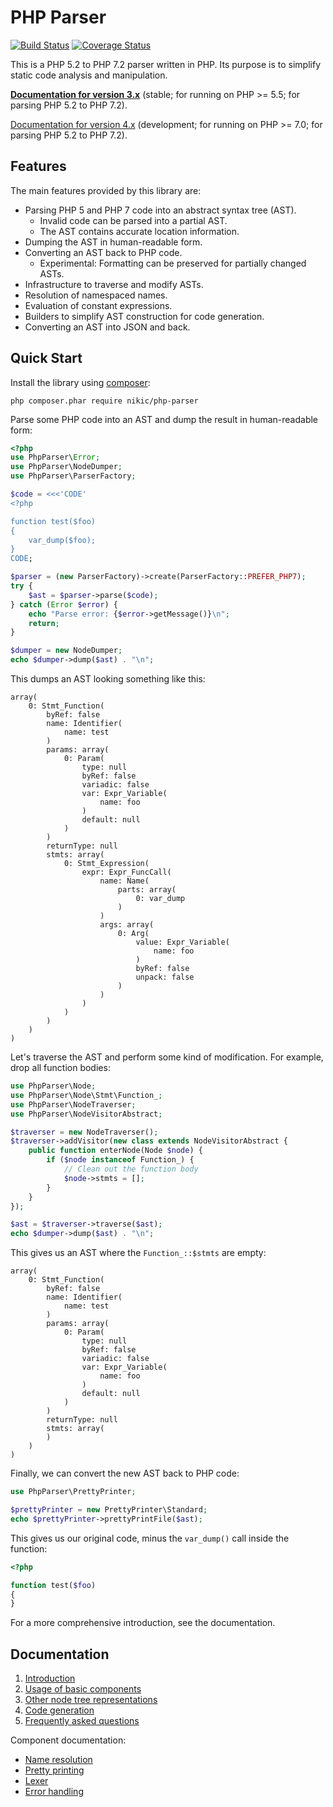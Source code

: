 PHP Parser
==========

[![Build Status](https://travis-ci.org/nikic/PHP-Parser.svg?branch=master)](https://travis-ci.org/nikic/PHP-Parser) [![Coverage Status](https://coveralls.io/repos/github/nikic/PHP-Parser/badge.svg?branch=master)](https://coveralls.io/github/nikic/PHP-Parser?branch=master)

This is a PHP 5.2 to PHP 7.2 parser written in PHP. Its purpose is to simplify static code analysis and
manipulation.

[**Documentation for version 3.x**][doc_3_x] (stable; for running on PHP >= 5.5; for parsing PHP 5.2 to PHP 7.2).

[Documentation for version 4.x][doc_master] (development; for running on PHP >= 7.0; for parsing PHP 5.2 to PHP 7.2).

Features
--------

The main features provided by this library are:

 * Parsing PHP 5 and PHP 7 code into an abstract syntax tree (AST).
   * Invalid code can be parsed into a partial AST.
   * The AST contains accurate location information.
 * Dumping the AST in human-readable form.
 * Converting an AST back to PHP code.
   * Experimental: Formatting can be preserved for partially changed ASTs.
 * Infrastructure to traverse and modify ASTs.
 * Resolution of namespaced names.
 * Evaluation of constant expressions.
 * Builders to simplify AST construction for code generation.
 * Converting an AST into JSON and back.

Quick Start
-----------

Install the library using [composer](https://getcomposer.org):

    php composer.phar require nikic/php-parser

Parse some PHP code into an AST and dump the result in human-readable form:

```php
<?php
use PhpParser\Error;
use PhpParser\NodeDumper;
use PhpParser\ParserFactory;

$code = <<<'CODE'
<?php

function test($foo)
{
    var_dump($foo);
}
CODE;

$parser = (new ParserFactory)->create(ParserFactory::PREFER_PHP7);
try {
    $ast = $parser->parse($code);
} catch (Error $error) {
    echo "Parse error: {$error->getMessage()}\n";
    return;
}

$dumper = new NodeDumper;
echo $dumper->dump($ast) . "\n";
```

This dumps an AST looking something like this:

```
array(
    0: Stmt_Function(
        byRef: false
        name: Identifier(
            name: test
        )
        params: array(
            0: Param(
                type: null
                byRef: false
                variadic: false
                var: Expr_Variable(
                    name: foo
                )
                default: null
            )
        )
        returnType: null
        stmts: array(
            0: Stmt_Expression(
                expr: Expr_FuncCall(
                    name: Name(
                        parts: array(
                            0: var_dump
                        )
                    )
                    args: array(
                        0: Arg(
                            value: Expr_Variable(
                                name: foo
                            )
                            byRef: false
                            unpack: false
                        )
                    )
                )
            )
        )
    )
)
```

Let's traverse the AST and perform some kind of modification. For example, drop all function bodies:

```php
use PhpParser\Node;
use PhpParser\Node\Stmt\Function_;
use PhpParser\NodeTraverser;
use PhpParser\NodeVisitorAbstract;

$traverser = new NodeTraverser();
$traverser->addVisitor(new class extends NodeVisitorAbstract {
    public function enterNode(Node $node) {
        if ($node instanceof Function_) {
            // Clean out the function body
            $node->stmts = [];
        }
    }
});

$ast = $traverser->traverse($ast);
echo $dumper->dump($ast) . "\n";
```

This gives us an AST where the `Function_::$stmts` are empty:

```
array(
    0: Stmt_Function(
        byRef: false
        name: Identifier(
            name: test
        )
        params: array(
            0: Param(
                type: null
                byRef: false
                variadic: false
                var: Expr_Variable(
                    name: foo
                )
                default: null
            )
        )
        returnType: null
        stmts: array(
        )
    )
)
```

Finally, we can convert the new AST back to PHP code:

```php
use PhpParser\PrettyPrinter;

$prettyPrinter = new PrettyPrinter\Standard;
echo $prettyPrinter->prettyPrintFile($ast);
```

This gives us our original code, minus the `var_dump()` call inside the function:

```php
<?php

function test($foo)
{
}
```

For a more comprehensive introduction, see the documentation.

Documentation
-------------

 1. [Introduction](doc/0_Introduction.markdown)
 2. [Usage of basic components](doc/2_Usage_of_basic_components.markdown)
 3. [Other node tree representations](doc/3_Other_node_tree_representations.markdown)
 4. [Code generation](doc/4_Code_generation.markdown)
 5. [Frequently asked questions](doc/5_FAQ.markdown)

Component documentation:

 * [Name resolution](doc/component/Name_resolution.markdown)
 * [Pretty printing](doc/component/Pretty_printing.markdown)
 * [Lexer](doc/component/Lexer.markdown)
 * [Error handling](doc/component/Error_handling.markdown)

 [doc_3_x]: https://github.com/nikic/PHP-Parser/tree/3.x/doc
 [doc_master]: https://github.com/nikic/PHP-Parser/tree/master/doc
